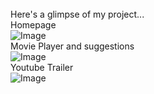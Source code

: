 <br><br><br>
Here's a glimpse of my project...<br>
Homepage<br>
![Image](https://github.com/user-attachments/assets/178c346f-7e0a-4196-982e-d7a80ec3880a)
<br> Movie Player and suggestions<br>
![Image](https://github.com/user-attachments/assets/8b3e2463-fe84-4168-91ad-1f1e7f185860)
<br>Youtube Trailer <br>
![Image](https://github.com/user-attachments/assets/21ea6c40-a5b8-4c13-b611-405d53e84d6a)
